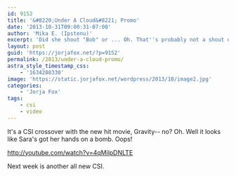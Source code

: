 ```yaml
---
id: 9152
title: '&#8220;Under A Cloud&#8221; Promo'
date: '2013-10-31T09:00:31-07:00'
author: 'Mika E. (Ipstenu)'
excerpt: 'Did she shout "Bob" or ... Oh. That''s probably not a shout out to Bob from ER, is it?'
layout: post
guid: 'https://jorjafox.net/?p=9152'
permalink: /2013/under-a-cloud-promo/
astra_style_timestamp_css:
    - '1634288330'
image: 'https://static.jorjafox.net/wordpress/2013/10/image2.jpg'
categories:
    - 'Jorja Fox'
tags:
    - csi
    - video
---
```


It's a CSI crossover with the new hit movie, Gravity-- no? Oh. Well it looks like Sara's got her hands on a bomb. Oops!

http://youtube.com/watch?v=4qMilpDNLTE

Next week is another all new CSI.